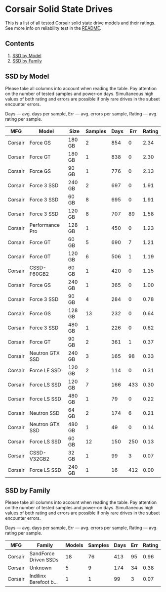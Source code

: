 Corsair Solid State Drives
==========================

This is a list of all tested Corsair solid state drive models and their ratings. See
more info on reliability test in the [README](https://github.com/linuxhw/SMART).

Contents
--------

1. [ SSD by Model  ](#ssd-by-model)
2. [ SSD by Family ](#ssd-by-family)

SSD by Model
------------

Please take all columns into account when reading the table. Pay attention on the
number of tested samples and power-on days. Simultaneous high values of both rating
and errors are possible if only rare drives in the subset encounter errors.

Days   — avg. days per sample,
Err    — avg. errors per sample,
Rating — avg. rating per sample.

| MFG       | Model              | Size   | Samples | Days  | Err   | Rating |
|-----------|--------------------|--------|---------|-------|-------|--------|
| Corsair   | Force GS           | 180 GB | 2       | 854   | 0     | 2.34   |
| Corsair   | Force GT           | 180 GB | 1       | 838   | 0     | 2.30   |
| Corsair   | Force GS           | 90 GB  | 1       | 776   | 0     | 2.13   |
| Corsair   | Force 3 SSD        | 240 GB | 2       | 697   | 0     | 1.91   |
| Corsair   | Force 3 SSD        | 60 GB  | 8       | 695   | 0     | 1.91   |
| Corsair   | Force 3 SSD        | 120 GB | 8       | 707   | 89    | 1.58   |
| Corsair   | Performance Pro    | 128 GB | 1       | 450   | 0     | 1.23   |
| Corsair   | Force GT           | 60 GB  | 5       | 690   | 7     | 1.21   |
| Corsair   | Force GT           | 120 GB | 6       | 506   | 1     | 1.19   |
| Corsair   | CSSD-F60GB2        | 60 GB  | 1       | 420   | 0     | 1.15   |
| Corsair   | Force GS           | 240 GB | 1       | 365   | 0     | 1.00   |
| Corsair   | Force 3 SSD        | 90 GB  | 4       | 284   | 0     | 0.78   |
| Corsair   | Force GS           | 128 GB | 13      | 232   | 0     | 0.64   |
| Corsair   | Force 3 SSD        | 480 GB | 1       | 226   | 0     | 0.62   |
| Corsair   | Force GT           | 90 GB  | 2       | 361   | 1     | 0.37   |
| Corsair   | Neutron GTX SSD    | 240 GB | 3       | 165   | 98    | 0.33   |
| Corsair   | Force LE SSD       | 120 GB | 2       | 114   | 0     | 0.31   |
| Corsair   | Force LS SSD       | 120 GB | 7       | 166   | 433   | 0.30   |
| Corsair   | Force LS SSD       | 480 GB | 1       | 79    | 0     | 0.22   |
| Corsair   | Neutron SSD        | 64 GB  | 2       | 174   | 6     | 0.21   |
| Corsair   | Neutron GTX SSD    | 480 GB | 1       | 49    | 0     | 0.14   |
| Corsair   | Force LS SSD       | 60 GB  | 12      | 150   | 250   | 0.13   |
| Corsair   | CSSD-V32GB2        | 32 GB  | 1       | 99    | 3     | 0.07   |
| Corsair   | Force LS SSD       | 240 GB | 1       | 16    | 412   | 0.00   |

SSD by Family
-------------

Please take all columns into account when reading the table. Pay attention on the
number of tested samples and power-on days. Simultaneous high values of both rating
and errors are possible if only rare drives in the subset encounter errors.

Days   — avg. days per sample,
Err    — avg. errors per sample,
Rating — avg. rating per sample.

| MFG       | Family                 | Models | Samples | Days  | Err   | Rating |
|-----------|------------------------|--------|---------|-------|-------|--------|
| Corsair   | SandForce Driven SSDs  | 18     | 76      | 413   | 95    | 0.96   |
| Corsair   | Unknown                | 5      | 9       | 174   | 34    | 0.38   |
| Corsair   | Indilinx Barefoot b... | 1      | 1       | 99    | 3     | 0.07   |
